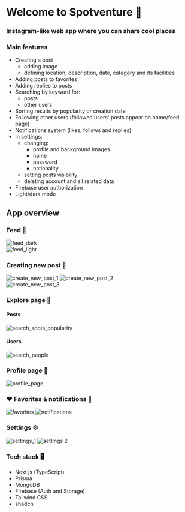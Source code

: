 # Welcome to Spotventure :telescope:
### Instagram-like web app where you can share cool places

### Main features
- Creating a post
  - adding image
  - defining location, description, date, category and its facilities
- Adding posts to favorites
- Adding replies to posts
- Searching by keyword for:
    - posts
    - other users
- Sorting results by popularity or creation date
- Following other users (followed users' posts appear on home/feed page)
- Notifications system (likes, follows and replies)
- In settings:
  - changing:
      - profile and background images
      - name
      - password
      - nationality
  - setting posts visibility
  - deleting account and all related data
- Firebase user authorization
- Light/dark mode

 ## App overview
 ### Feed :scroll: <br> 
 ![feed_dark](https://github.com/bartlomiejszwarc/spotventure/assets/86133933/a8bf2140-fb63-4923-81f5-86d6bc18ec8b) <br>
![feed_light](https://github.com/bartlomiejszwarc/spotventure/assets/86133933/16d2b475-9427-447f-b8d5-bcd7117d83b6)

### Creating new post :star2: <br>
![create_new_post_1](https://github.com/bartlomiejszwarc/spotventure/assets/86133933/c196730d-e4a9-490b-86d8-de726f4172f8)
![create_new_post_2](https://github.com/bartlomiejszwarc/spotventure/assets/86133933/a8656642-4bfd-4a1a-ad2a-6610ea970814)<br>
![create_new_post_3](https://github.com/bartlomiejszwarc/spotventure/assets/86133933/c50d497e-df55-4218-91a0-ca025f487a38)<br>

### Explore page 🔎 <br>
#### Posts <br>
![search_spots_popularity](https://github.com/bartlomiejszwarc/spotventure/assets/86133933/22c74a08-7ab2-45c7-a087-1a8dca2b01cb) <br>

#### Users <br>
![search_people](https://github.com/bartlomiejszwarc/spotventure/assets/86133933/00c54d23-91a2-4760-b1c0-05c6967a0cbf) <br>

### Profile page 🧑<br>
![profile_page](https://github.com/bartlomiejszwarc/spotventure/assets/86133933/d44ab59f-0819-4319-9457-15d106910d67) <br>


### :heart: Favorites & notifications :bell:<br>
![favorites](https://github.com/bartlomiejszwarc/spotventure/assets/86133933/a68da13b-a1df-4afb-8356-591e7efd911e)
![notifications](https://github.com/bartlomiejszwarc/spotventure/assets/86133933/36f6c4b9-7141-421b-842f-232a30cdd6a1) <br>

### Settings :gear: <br>
![settings_1](https://github.com/bartlomiejszwarc/spotventure/assets/86133933/00804b53-c831-4606-9644-e07d649766be)
![settings 2](https://github.com/bartlomiejszwarc/spotventure/assets/86133933/8741cfea-4ef9-4fe4-a257-afe089c3312d)
<br>

### Tech stack :desktop_computer:
- Next.js (TypeScript)
- Prisma
- MongoDB
- Firebase (Auth and Storage)
- Tailwind CSS
- shadcn

